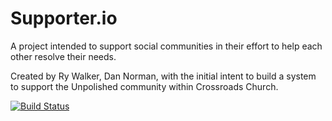 Supporter.io
=========

A project intended to support social communities in their
effort to help each other resolve their needs.

Created by Ry Walker, Dan Norman, with the initial intent
to build a system to support the Unpolished community within
Crossroads Church.

[![Build Status](https://travis-ci.org/BeDifferential/supporter.png?branch=master)](https://travis-ci.org/BeDifferential/supporter)

